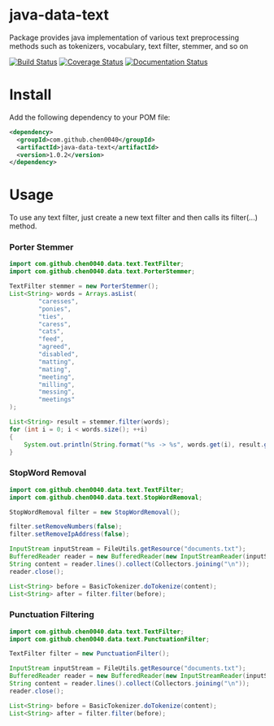 # java-data-text

Package provides java implementation of various text preprocessing methods such as tokenizers, vocabulary, text filter, stemmer, and so on

[![Build Status](https://travis-ci.org/chen0040/java-data-text.svg?branch=master)](https://travis-ci.org/chen0040/java-data-text) [![Coverage Status](https://coveralls.io/repos/github/chen0040/java-data-text/badge.svg?branch=master)](https://coveralls.io/github/chen0040/java-data-text?branch=master) [![Documentation Status](https://readthedocs.org/projects/java-data-text/badge/?version=latest)](http://java-data-text.readthedocs.io/en/latest/?badge=latest)
  
# Install

Add the following dependency to your POM file:

```xml
<dependency>
  <groupId>com.github.chen0040</groupId>
  <artifactId>java-data-text</artifactId>
  <version>1.0.2</version>
</dependency>
```

# Usage

To use any text filter, just create a new text filter and then calls its filter(...) method.

### Porter Stemmer

```java
import com.github.chen0040.data.text.TextFilter;
import com.github.chen0040.data.text.PorterStemmer;

TextFilter stemmer = new PorterStemmer();
List<String> words = Arrays.asList(
        "caresses",
        "ponies",
        "ties",
        "caress",
        "cats",
        "feed",
        "agreed",
        "disabled",
        "matting",
        "mating",
        "meeting",
        "milling",
        "messing",
        "meetings"
);

List<String> result = stemmer.filter(words);
for (int i = 0; i < words.size(); ++i)
{
    System.out.println(String.format("%s -> %s", words.get(i), result.get(i)));
}
```

### StopWord Removal

```java
import com.github.chen0040.data.text.TextFilter;
import com.github.chen0040.data.text.StopWordRemoval;

StopWordRemoval filter = new StopWordRemoval();

filter.setRemoveNumbers(false);
filter.setRemoveIpAddress(false);

InputStream inputStream = FileUtils.getResource("documents.txt");
BufferedReader reader = new BufferedReader(new InputStreamReader(inputStream));
String content = reader.lines().collect(Collectors.joining("\n"));
reader.close();

List<String> before = BasicTokenizer.doTokenize(content);
List<String> after = filter.filter(before);
```

### Punctuation Filtering

```java
import com.github.chen0040.data.text.TextFilter;
import com.github.chen0040.data.text.PunctuationFilter;

TextFilter filter = new PunctuationFilter();

InputStream inputStream = FileUtils.getResource("documents.txt");
BufferedReader reader = new BufferedReader(new InputStreamReader(inputStream));
String content = reader.lines().collect(Collectors.joining("\n"));
reader.close();

List<String> before = BasicTokenizer.doTokenize(content);
List<String> after = filter.filter(before);
```

